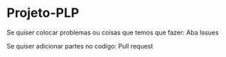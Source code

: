# Projeto-PLP
Se quiser colocar problemas ou coisas que temos que fazer: Aba Issues


Se quiser adicionar partes no codigo: Pull request
